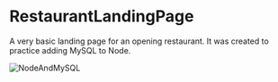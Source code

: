 # RestaurantLandingPage
A very basic landing page for an opening restaurant. 
It was created to practice adding MySQL to Node.

![NodeAndMySQL](https://i.imgur.com/NPGDQGN.jpg)

